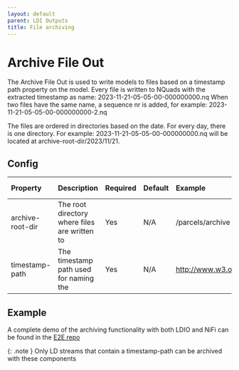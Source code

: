 ```yaml
---
layout: default
parent: LDI Outputs
title: File archiving
---
```


# Archive File Out

The Archive File Out is used to write models to files based on a timestamp path property on the model.
Every file is written to NQuads with the extracted timestamp as name: 2023-11-21-05-05-00-000000000.nq
When two files have the same name, a sequence nr is added, for example: 2023-11-21-05-05-00-000000000-2.nq

The files are ordered in directories based on the date. For every day, there is one directory.
For example: 2023-11-21-05-05-00-000000000.nq will be located at  archive-root-dir/2023/11/21.

## Config

| Property         | Description                                   | Required | Default | Example                                    | Supported values                |
|:-----------------|:----------------------------------------------|:---------|:--------|:-------------------------------------------|:--------------------------------|
| archive-root-dir | The root directory where files are written to | Yes      | N/A     | /parcels/archive                           | Linux (+ Mac) and Windows paths |
| timestamp-path   | The timestamp path used for naming the        | Yes      | N/A     | http://www.w3.org/ns/prov#generatedAtTime  | Any valid LD predicate          |

## Example
A complete demo of the archiving functionality with both LDIO and NiFi can be found in the [E2E repo](https://github.com/Informatievlaanderen/VSDS-LDES-E2E-testing/tree/main/tests/033.archiving)

{: .note }
Only LD streams that contain a timestamp-path can be archived with these components